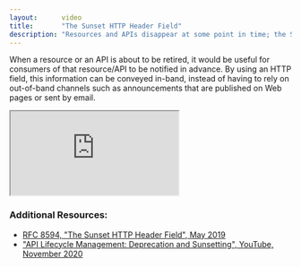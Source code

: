 ```yaml
---
layout:      video
title:       "The Sunset HTTP Header Field"
description: "Resources and APIs disappear at some point in time; the Sunset field allows to advertise that event to clients."
---
```


When a resource or an API is about to be retired, it would be useful for consumers of that resource/API to be notified in advance. By using an HTTP field, this information can be conveyed in-band, instead of having to rely on out-of-band channels such as announcements that are published on Web pages or sent by email.

<div class="ytcontainer">
  <iframe class="yt" allowfullscreen="" src="https://www.youtube.com/embed/twfufQn1mD0"></iframe>
</div>

### Additional Resources:

- [RFC 8594, "The Sunset HTTP Header Field", May 2019](https://datatracker.ietf.org/doc/html/rfc8594)
- ["API Lifecycle Management: Deprecation and Sunsetting", YouTube, November 2020](https://www.youtube.com/watch?v=twfufQn1mD0)
